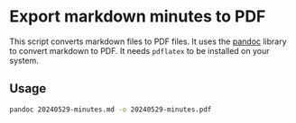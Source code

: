 # Export markdown minutes to PDF

This script converts markdown files to PDF files. It uses the [pandoc](https://pandoc.org/) library to convert markdown to PDF. It needs `pdflatex` to be installed on your system.

## Usage

```bash
pandoc 20240529-minutes.md -o 20240529-minutes.pdf
```
